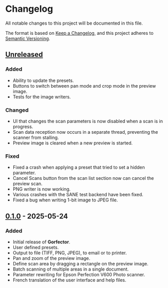 # Changelog

All notable changes to this project will be documented in this file.

The format is based on [Keep a Changelog](https://keepachangelog.com/en/1.1.0/),
and this project adheres to [Semantic Versioning](https://semver.org/spec/v2.0.0.html).

## [Unreleased]

### Added

- Ability to update the presets.
- Buttons to switch between pan mode and crop mode in the preview image.
- Tests for the image writers.

### Changed

- UI that changes the scan parameters is now disabled when a scan is in progress.
- Scan data reception now occurs in a separate thread, preventing the scanner from stalling.
- Preview image is cleared when a new preview is started.

### Fixed

- Fixed a crash when applying a preset that tried to set a hidden parameter.
- Cancel Scans button from the scan list section now can cancel the preview scan.
- PNG writer is now working.
- Various crashes with the SANE test backend have been fixed.
- Fixed a bug when writing 1-bit image to JPEG file.


## [0.1.0] - 2025-05-24

### Added

- Initial release of **Gorfector**.
- User defined presets.
- Output to file (TIFF, PNG, JPEG), to email or to printer.
- Pan and zoom of the preview image.
- Define scan area by dragging a rectangle on the preview image.
- Batch scanning of multiple areas in a single document.
- Parameter rewriting for Epson Perfection V600 Photo scanner.
- French translation of the user interface and help files.

[unreleased]: https://github.com/patrickfournier/gorfector/compare/v0.1...HEAD
[0.1.0]: https://github.com/patrickfournier/gorfector/releases/tag/v0.1.0
